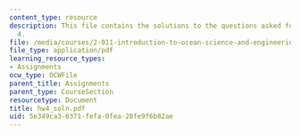 ```yaml
---
content_type: resource
description: This file contains the solutions to the questions asked for homework
  4.
file: /media/courses/2-011-introduction-to-ocean-science-and-engineering-spring-2006/5e349ca36371fefa0fea28fe9f6b82ae_hw4_soln.pdf
file_type: application/pdf
learning_resource_types:
- Assignments
ocw_type: OCWFile
parent_title: Assignments
parent_type: CourseSection
resourcetype: Document
title: hw4_soln.pdf
uid: 5e349ca3-6371-fefa-0fea-28fe9f6b82ae
---
```

